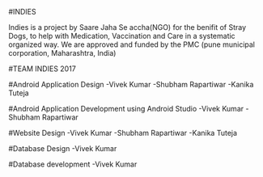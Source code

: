 #INDIES

Indies is a project by Saare Jaha Se accha(NGO) for the benifit of Stray Dogs, to help with Medication, Vaccination and Care in a systematic organized way.
We are approved and funded by the PMC (pune municipal corporation, Maharashtra, India)


#TEAM INDIES 2017

#Android Application Design
-Vivek Kumar 
-Shubham Rapartiwar 
-Kanika Tuteja

#Android Application Development using Android Studio
-Vivek Kumar 
-Shubham Rapartiwar 

#Website Design
-Vivek Kumar 
-Shubham Rapartiwar 
-Kanika Tuteja

#Database Design
-Vivek Kumar

#Database development
-Vivek Kumar
